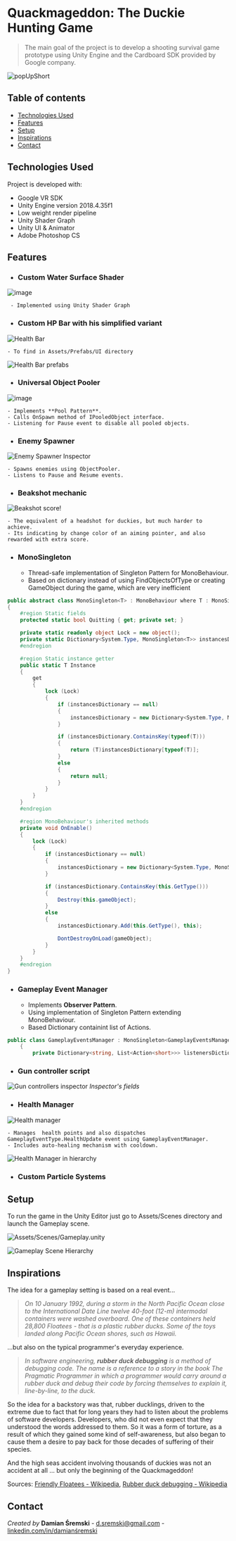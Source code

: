 # Quackmageddon: The Duckie Hunting Game
> The main goal of the project is to develop a shooting survival game prototype using Unity Engine and the Cardboard SDK provided by Google company.

![popUpShort](https://user-images.githubusercontent.com/1534654/121075266-4389d500-c7d5-11eb-9998-3153f64728de.gif)

## Table of contents
* [Technologies Used](#technologies-used)
* [Features](#features)
* [Setup](#setup)
* [Inspirations](#inspirations)
* [Contact](#contact)

## Technologies Used
Project is developed with:
* Google VR SDK
* Unity Engine version 2018.4.35f1
* Low weight render pipeline
* Unity Shader Graph
* Unity UI & Animator
* Adobe Photoshop CS

## Features

* ### Custom Water Surface Shader
![image](https://user-images.githubusercontent.com/1534654/121080011-2b1cb900-c7db-11eb-8096-20703bc46f7f.png)

     - Implemented using Unity Shader Graph


* ### Custom HP Bar with his simplified variant
![Health Bar](https://user-images.githubusercontent.com/1534654/121071427-39b1a300-c7d0-11eb-8737-0c4da76c286b.gif)

    - To find in Assets/Prefabs/UI directory

![Health Bar prefabs](https://user-images.githubusercontent.com/1534654/121075941-138f0180-c7d6-11eb-8fb6-1ad3391fef11.png)

* ### Universal Object Pooler
![image](https://user-images.githubusercontent.com/1534654/121073987-8b0f6180-c7d3-11eb-80b2-7079f553a98b.png)

    - Implements **Pool Pattern**. 
    - Calls OnSpawn method of IPooledObject interface. 
    - Listening for Pause event to disable all pooled objects.

* ### Enemy Spawner
![Enemy Spawner Inspector](https://user-images.githubusercontent.com/1534654/121076435-b778ad00-c7d6-11eb-8126-ac3f14d4b647.png)

    - Spawns enemies using ObjectPooler. 
    - Listens to Pause and Resume events.

* ### Beakshot mechanic
![Beakshot score!](https://user-images.githubusercontent.com/1534654/121077544-083cd580-c7d8-11eb-9457-6921a8536db2.png)

    - The equivalent of a headshot for duckies, but much harder to achieve. 
    - Its indicating by change color of an aiming pointer, and also rewarded with extra score.

* ### MonoSingleton
    - Thread-safe implementation of Singleton Pattern for MonoBehaviour.
    - Based on dictionary instead of using FindObjectsOfType or creating GameObject during the game, which are very inefficient
   
```cs
public abstract class MonoSingleton<T> : MonoBehaviour where T : MonoSingleton<T>
{
    #region Static fields
    protected static bool Quitting { get; private set; }

    private static readonly object Lock = new object();
    private static Dictionary<System.Type, MonoSingleton<T>> instancesDictionary;
    #endregion

    #region Static instance getter
    public static T Instance
    {
        get
        {
            lock (Lock)
            {
                if (instancesDictionary == null)
                {
                    instancesDictionary = new Dictionary<System.Type, MonoSingleton<T>>();
                }

                if (instancesDictionary.ContainsKey(typeof(T)))
                {
                    return (T)instancesDictionary[typeof(T)];
                }
                else
                {
                    return null;
                }
            }
        }
    }
    #endregion

    #region MonoBehaviour's inherited methods
    private void OnEnable()
    {
        lock (Lock)
        {
            if (instancesDictionary == null)
            {
                instancesDictionary = new Dictionary<System.Type, MonoSingleton<T>>();
            }

            if (instancesDictionary.ContainsKey(this.GetType()))
            {
                Destroy(this.gameObject);
            }
            else
            {
                instancesDictionary.Add(this.GetType(), this);

                DontDestroyOnLoad(gameObject);
            }
        }
    }
    #endregion
}
```

* ### Gameplay Event Manager
    - Implements **Observer Pattern**.
    - Using implementation of Singleton Pattern extending MonoBehaviour.
    - Based Dictionary containint list of Actions.
```cs 
public class GameplayEventsManager : MonoSingleton<GameplayEventsManager>
    {
        private Dictionary<string, List<Action<short>>> listenersDictionary;
```

* ### Gun controller script
![Gun controllers inspector](https://user-images.githubusercontent.com/1534654/121089059-df700c80-c7e6-11eb-8e64-1622dd4064be.png)
*Inspector's fields*

* ### Health Manager

![Health manager](https://user-images.githubusercontent.com/1534654/121090763-54dcdc80-c7e9-11eb-93ad-cfc28d2e762b.png)

    - Manages  health points and also dispatches GameplayEventType.HealthUpdate event using GameplayEventManager. 
    - Includes auto-healing mechanism with cooldown.


![Health Manager in hierarchy](https://user-images.githubusercontent.com/1534654/121090824-6a520680-c7e9-11eb-93b5-ef8e6c2fab6d.png)

* ### Custom Particle Systems
    

## Setup
To run the game in the Unity Editor just go to Assets/Scenes directory and launch the Gameplay scene.

![Assets/Scenes/Gameplay.unity](https://user-images.githubusercontent.com/1534654/121062616-952a6380-c7c5-11eb-9881-2a5bb5898dab.png)

![Gameplay Scene Hierarchy](https://user-images.githubusercontent.com/1534654/121090426-e13acf80-c7e8-11eb-9a62-457e79c29046.png)

## Inspirations 
The idea for a gameplay setting is based on a real event...

> *On 10 January 1992, during a storm in the North Pacific Ocean close to the International Date Line twelve 40-foot (12-m) intermodal containers were washed overboard. One of these containers held 28,800 Floatees - that is a plastic rubber ducks. Some of the toys landed along Pacific Ocean shores, such as Hawaii.*

...but also on the typical programmer's everyday experience. 

> *In software engineering, <b>rubber duck debugging</b> is a method of debugging code. The name is a reference to a story in the book The Pragmatic Programmer in which a programmer would carry around a rubber duck and debug their code by forcing themselves to explain it, line-by-line, to the duck.*

So the idea for a backstory was that, rubber ducklings, driven to the extreme due to fact that for long years they had to listen about the problems of software developers. Developers, who did not even expect that they understood the words addressed to them. So it was a form of torture, as a result of which they gained some kind of self-awareness, but also began to cause them a desire to pay back for those decades of suffering of their species. 

And the high seas accident involving thousands of duckies was not an accident at all ... but only the beginning of the Quackmageddon!

Sources: [Friendly Floatees - Wikipedia](https://en.wikipedia.org/wiki/Friendly_Floatees), [Rubber duck debugging - Wikipedia]()

## Contact
*Created by* **Damian Śremski** - <d.sremski@gmail.com> - [linkedin.com/in/damianśremski](https://linkedin.com/in/damianśremski)

